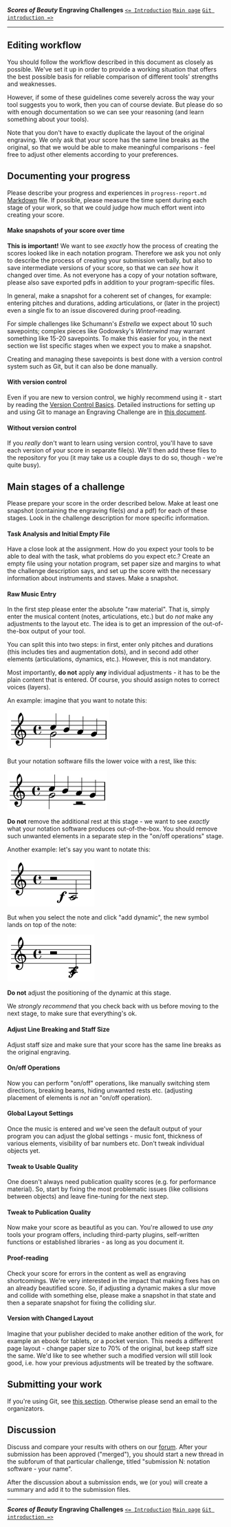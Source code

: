 **_Scores of Beauty_ Engraving Challenges**
[`<= Introduction`](1-introduction.md)
[`Main page`](README.md)
[`Git introduction =>`](3-git-introduction.md)

-------------------------------------------


Editing workflow
----------------

You should follow the workflow described in this document as closely as
possible. We've set it up in order to provide a working situation that
offers the best possible basis for reliable comparison of different tools'
strengths and weaknesses.

However, if some of these guidelines come severely across the way your
tool suggests you to work, then you can of course deviate. But please
do so with enough documentation so we can see your reasoning (and learn
something about your tools).

Note that you don't have to exactly duplicate the layout of the original
engraving.  We only ask that your score has the same line breaks as the original,
so that we would be able to make meaningful comparisons - feel free to
adjust other elements according to your preferences.


Documenting your progress
-------------------------

Please describe your progress and experiences in `progress-report.md`
[Markdown](http://en.wikipedia.org/wiki/Markdown) file.
If possible, please measure the time spent during each stage of your work,
so that we could judge how much effort went into creating your score.

#### Make snapshots of your score over time

**This is important!**
We want to see _exactly_ how the process of creating the scores looked like
in each notation program.  Therefore we ask you not only to describe the process
of creating your submission verbally, but also to save intermediate versions
of your score, so that we can _see_ how it changed over time.  As not everyone
has a copy of your notation software, please also save exported pdfs in addition
to your program-specific files.

In general, make a snapshot for a coherent set of changes, for example:
entering pitches and durations, adding articulations, or (later in the project)
even a single fix to an issue discovered during proof-reading.

For simple challenges like Schumann's _Estrella_ we expect about
10 such savepoints; complex pieces like Godowsky's _Winterwind_ may
warrant something like 15-20 savepoints.  To make this easier for you,
in the next section we list specific stages when we expect you to make
a snapshot.

Creating and managing these savepoints is best done with a version control
system such as Git, but it can also be done manually.

#### With version control

Even if you are new to version control, we highly recommend using it -
start by reading the [Version Control Basics](2-version-control-intro.md).
Detailed instructions for setting up and using Git to manage an Engraving Challenge
are in [this document](4-using-git.md).

#### Without version control

If you _really_ don't want to learn using version control, you'll have to save
each version of your score in separate file(s).  We'll then add these files to the
repository for you (it may take us a couple days to do so, though - we're
quite busy).


Main stages of a challenge
--------------------------

Please prepare your score in the order described below.  Make at least one
snapshot (containing the engraving file(s) *and* a pdf) for each of these stages.
Look in the challenge description for more specific information.

#### Task Analysis and Initial Empty File

Have a close look at the assignment.  How do you expect your tools to be able
to deal with the task, what problems do you expect etc.?  Create an empty file
using your notation program, set paper size and margins to what the challenge
description says, and set up the score with the necessary information about
instruments and staves.  Make a snapshot.

#### Raw Music Entry

In the first step please enter the absolute "raw material". That is,
simply enter the musical content (notes, articulations, etc.)
but do *not* make any adjustments to the layout etc.
The idea is to get an impression of the out-of-the-box output of your tool.

You can split this into two steps: in first, enter only pitches and durations
(this includes ties and augmentation dots), and in second add other elements
(articulations, dynamics, etc.).  However, this is not mandatory.

Most importantly, **do not** apply **any** individual adjustments -
it has to be the plain content that is entered.  Of course, you should
assign notes to correct voices (layers).

An example: imagine that you want to notate this:

![notation you want to write](rests-example-1.png)

But your notation software fills the lower voice with a rest, like this:

![notation your software produces](rests-example-2.png)

**Do not** remove the additional rest at this stage - we want to see _exactly_
what your notation software produces out-of-the-box.  You should remove such
unwanted elements in a separate step in the "on/off operations" stage.

Another example: let's say you want to notate this:

![notation you want to write](dynamic-collision-example-1.png)

But when you select the note and click "add dynamic", the new symbol lands on top
of the note:

![notation your software produces](dynamic-collision-example-2.png)

**Do not** adjust the positioning of the dynamic at this stage.

We _strongly recommend_ that you check back with us before moving to the next stage,
to make sure that everything's ok.

<!--
#### Proof-reading / Peer review

Now the entered music should be proof-read. We can't prescribe too
specific workflows for this phase because they might differ between
the used tools. The only thing we require this to be done through
peer-review. That is, someone else has to proof-read the score. It is
up to you if you find a usable Git based solution or if you send a
printout by postal mail, just do it collaboratively and make notes
about your solutions.

Janek's comment:
I think we don't want to proof-read at this stage, because we actually
would *like* to see a few errors and the impact that fixing them makes
on a beautified score.  Maybe we should ask to introduce errors on purpose?

e.g. one pitch in wrong octave, one missing accidental,
one missing long slur...
-->

#### Adjust Line Breaking and Staff Size

Adjust staff size and make sure that your score has
the same line breaks as the original engraving.

#### On/off Operations

Now you can perform "on/off" operations, like manually switching stem
directions, breaking beams, hiding unwanted rests etc. (adjusting
placement of elements is *not* an "on/off operation).

#### Global Layout Settings

Once the music is entered and we've seen the default output of your
program you can adjust the global settings - music font, thickness
of various elements, visibility of bar numbers etc.
Don't tweak individual objects yet.

#### Tweak to Usable Quality

One doesn't always need publication quality scores (e.g. for performance
material). So, start by fixing the most problematic issues (like collisions
between objects) and leave fine-tuning for the next step.

#### Tweak to Publication Quality

Now make your score as beautiful as you can. You're allowed to use *any*
tools your program offers, including third-party plugins, self-written
functions or established libraries - as long as you document it.

#### Proof-reading

Check your score for errors in the content as well as engraving shortcomings.
We're very interested in the impact that making fixes has on an already beautified score.
So, if adjusting a dynamic makes a slur move and collide with something else,
please make a snapshot in that state and then a separate snapshot for fixing
the colliding slur.

#### Version with Changed Layout

Imagine that your publisher decided to make another edition of the work, for example
an ebook for tablets, or a pocket version.  This needs a different page layout -
change paper size to 70% of the original, but keep staff size the same.
We'd like to see whether such a modified version will still look good, i.e.
how your previous adjustments will be treated by the software.


Submitting your work
--------------------

If you're using Git, see [this section](4-using-git.md#submitting-your-changes).
Otherwise please send an email to the organizators.

Discussion
----------

Discuss and compare your results with others on our [forum](http://engravingchallenges.freeforums.org).
After your submission has been approved ("merged"), you should start a new thread
in the subforum of that particular challenge, titled "submission N: notation
software - your name".

After the discussion about a submission ends, we (or you) will create a summary
and add it to the submission files.

<!--
We decided to create a forum for discussions about Engraving Challenges.  This is slightly inconvenient as it requires participants to create an account in yet another web service, but we decided that using email is not a good option since our conversations wouldn't be easily available for the public.
-->


-------------------------------------------
**_Scores of Beauty_ Engraving Challenges**
[`<= Introduction`](1-introduction.md)
[`Main page`](README.md)
[`Git introduction =>`](3-git-introduction.md)

